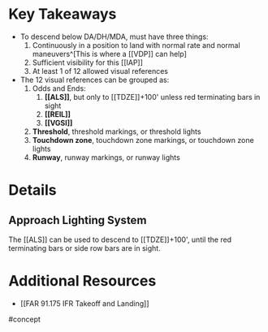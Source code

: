 # Key Takeaways
- To descend below DA/DH/MDA, must have three things:
	1. Continuously in a position to land with normal rate and normal maneuvers^[This is where a [[VDP]] can help]
	2. Sufficient visibility for this [[IAP]]
	3. At least 1 of 12 allowed visual references
- The 12 visual references can be grouped as:
	1. Odds and Ends: 
		1. **[[ALS]]**, but only to [[TDZE]]+100' unless red terminating bars in sight
		2. **[[REIL]]**
		3. **[[VGSI]]**
	2. **Threshold**, threshold markings, or threshold lights
	3. **Touchdown zone**, touchdown zone markings, or touchdown zone lights
	4. **Runway**, runway markings, or runway lights

# Details
## Approach Lighting System
The [[ALS]] can be used to descend to [[TDZE]]+100', until the red terminating bars or side row bars are in sight.



# Additional Resources
- [[FAR 91.175 IFR Takeoff and Landing]]

#concept